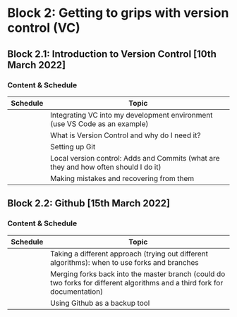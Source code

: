 # Block 2: Getting to grips with version control (VC)

## Block 2.1: Introduction to Version Control [10th March 2022]

### Content & Schedule

| Schedule | Topic |
| --- | --- |
| | Integrating VC into my development environment (use VS Code as an example)
| | What is Version Control and why do I need it?|
| | Setting up Git|
| | Local version control: Adds and Commits (what are they and how often should I do it)|
| | Making mistakes and recovering from them|

## Block 2.2: Github [15th March 2022]



### Content & Schedule

| Schedule | Topic |
| --- | --- |
| | Taking a different approach (trying out different algorithms): when to use forks and branches|
| | Merging forks back into the master branch (could do two forks for different algorithms and a third fork for documentation)|
| | Using Github as a backup tool|
